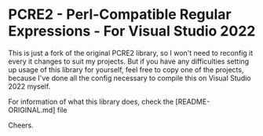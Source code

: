 # PCRE2 - Perl-Compatible Regular Expressions - For Visual Studio 2022

This is just a fork of the original PCRE2 library, so I won't need to reconfig it 
every it changes to suit my projects. But if you have any difficulties setting up
usage of this library for yourself, feel free to copy one of the projects, because
I've done all the config necessary to compile this on Visual Studio 2022 myself.

For information of what this library does, check the [README-ORIGINAL.md] file

Cheers.

